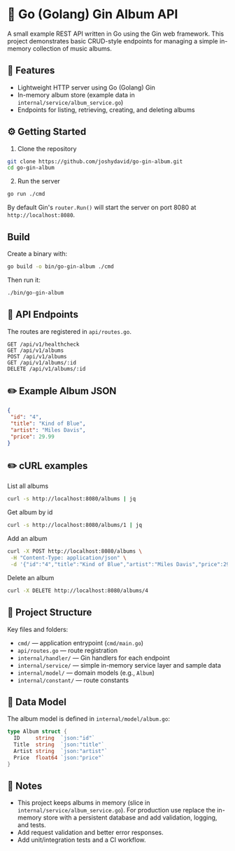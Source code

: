 # 🐹 Go (Golang) Gin Album API

A small example REST API written in Go using the Gin web framework. This project demonstrates basic CRUD-style endpoints for managing a simple in-memory collection of music albums.

## 🚀 Features

- Lightweight HTTP server using Go (Golang) Gin
- In-memory album store (example data in `internal/service/album_service.go`)
- Endpoints for listing, retrieving, creating, and deleting albums

## ⚙️ Getting Started

1. Clone the repository

```sh
git clone https://github.com/joshydavid/go-gin-album.git
cd go-gin-album
```

2. Run the server

```sh
go run ./cmd
```

By default Gin's `router.Run()` will start the server on port 8080 at `http://localhost:8080`.

## Build

Create a binary with:

```sh
go build -o bin/go-gin-album ./cmd
```

Then run it:

```sh
./bin/go-gin-album
```

## 💬 API Endpoints

The routes are registered in `api/routes.go`.

```http
GET /api/v1/healthcheck
GET /api/v1/albums
POST /api/v1/albums
GET /api/v1/albums/:id
DELETE /api/v1/albums/:id
```

## ✏️ Example Album JSON

```json
{
 "id": "4",
 "title": "Kind of Blue",
 "artist": "Miles Davis",
 "price": 29.99
}
```

## ✏️ cURL examples

List all albums

```sh
curl -s http://localhost:8080/albums | jq
```

Get album by id

```sh
curl -s http://localhost:8080/albums/1 | jq
```

Add an album

```sh
curl -X POST http://localhost:8080/albums \
 -H "Content-Type: application/json" \
 -d '{"id":"4","title":"Kind of Blue","artist":"Miles Davis","price":29.99}'
```

Delete an album

```sh
curl -X DELETE http://localhost:8080/albums/4
```

## 📁 Project Structure

Key files and folders:

- `cmd/` — application entrypoint (`cmd/main.go`)
- `api/routes.go` — route registration
- `internal/handler/` — Gin handlers for each endpoint
- `internal/service/` — simple in-memory service layer and sample data
- `internal/model/` — domain models (e.g., `Album`)
- `internal/constant/` — route constants

## 💽 Data Model

The album model is defined in `internal/model/album.go`:

```go
type Album struct {
  ID     string  `json:"id"`
  Title  string  `json:"title"`
  Artist string  `json:"artist"`
  Price  float64 `json:"price"`
}
```

## 📝 Notes

- This project keeps albums in memory (slice in `internal/service/album_service.go`). For production use replace the in-memory store with a persistent database and add validation, logging, and tests.
- Add request validation and better error responses.
- Add unit/integration tests and a CI workflow.
